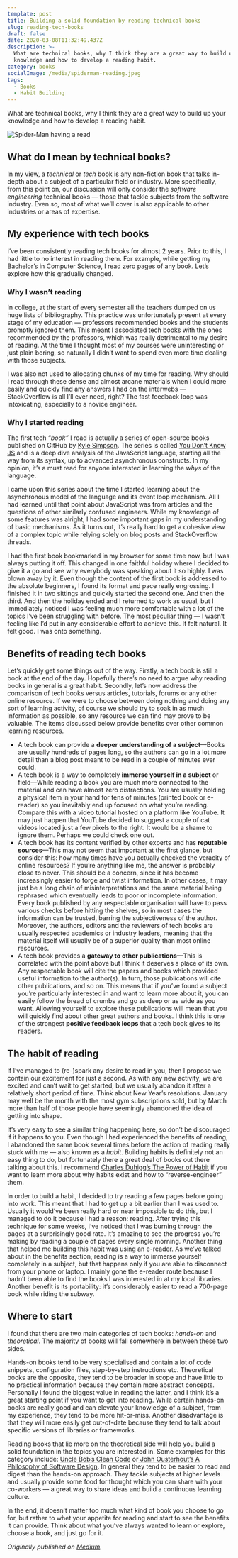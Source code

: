 ```yaml
---
template: post
title: Building a solid foundation by reading technical books
slug: reading-tech-books
draft: false
date: 2020-03-08T11:32:49.437Z
description: >-
  What are technical books, why I think they are a great way to build up your
  knowledge and how to develop a reading habit.
category: books
socialImage: /media/spiderman-reading.jpeg
tags:
  - Books
  - Habit Building
---
```

What are technical books, why I think they are a great way to build up your knowledge and how to develop a reading habit.

![Spider-Man having a read](/media/spiderman-reading.jpeg "The friendly neighbour spider having a read.")

## What do I mean by technical books?

In my view, a *technical* or *tech* book is any non-fiction book that talks in-depth about a subject of a particular field or industry. More specifically, from this point on, our discussion will only consider the *software engineering* technical books — those that tackle subjects from the software industry. Even so, most of what we’ll cover is also applicable to other industries or areas of expertise.

## My experience with tech books

I’ve been consistently reading tech books for almost 2 years. Prior to this, I had little to no interest in reading them. For example, while getting my Bachelor’s in Computer Science, I read zero pages of any book. Let’s explore how this gradually changed.

### Why I wasn’t reading

In college, at the start of every semester all the teachers dumped on us huge lists of bibliography. This practice was unfortunately present at every stage of my education — professors recommended books and the students promptly ignored them. This meant I associated tech books with the ones recommended by the professors, which was really detrimental to my desire of reading. At the time I thought most of my courses were uninteresting or just plain boring, so naturally I didn’t want to spend even more time dealing with those subjects.

I was also not used to allocating chunks of my time for reading. Why should I read through these dense and almost arcane materials when I could more easily and quickly find any answers I had on the interwebs — StackOverflow is all I’ll ever need, right? The fast feedback loop was intoxicating, especially to a novice engineer.

### Why I started reading

The first tech “*book”* I read is actually a series of open-source books published on GitHub by [Kyle Simpson](https://twitter.com/getify). The series is called [You Don’t Know JS](https://github.com/getify/You-Dont-Know-JS) and is a deep dive analysis of the JavaScript language, starting all the way from its syntax, up to advanced asynchronous constructs. In my opinion, it’s a must read for anyone interested in learning the *whys* of the language.

I came upon this series about the time I started learning about the asynchronous model of the language and its event loop mechanism. All I had learned until that point about JavaScript was from articles and the questions of other similarly confused engineers. While my knowledge of some features was alright, I had some important gaps in my understanding of basic mechanisms. As it turns out, it’s really hard to get a cohesive view of a complex topic while relying solely on blog posts and StackOverflow threads.

I had the first book bookmarked in my browser for some time now, but I was always putting it off. This changed in one faithful holiday where I decided to give it a go and see why everybody was speaking about it so highly. I was blown away by it. Even though the content of the first book is addressed to the absolute beginners, I found its format and pace really engrossing. I finished it in two sittings and quickly started the second one. And then the third. And then the holiday ended and I returned to work as usual, but I immediately noticed I was feeling much more comfortable with a lot of the topics I’ve been struggling with before. The most peculiar thing — I wasn’t feeling like I’d put in any considerable effort to achieve this. It felt natural. It felt good. I was onto something.

## Benefits of reading tech books

Let’s quickly get some things out of the way. Firstly, a tech book is still a book at the end of the day. Hopefully there’s no need to argue why reading books in general is a great habit. Secondly, let’s now address the comparison of tech books versus articles, tutorials, forums or any other online resource. If we were to choose between doing nothing and doing any sort of learning activity, of course we should try to soak in as much information as possible, so any resource we can find may prove to be valuable. The items discussed below provide benefits over other common learning resources.

* A tech book can provide a **deeper understanding of a subject**—Books are usually hundreds of pages long, so the authors can go in a lot more detail than a blog post meant to be read in a couple of minutes ever could.
* A tech book is a way to completely **immerse yourself in a subject** or field—While reading a book you are much more connected to the material and can have almost zero distractions. You are usually holding a physical item in your hand for tens of minutes (printed book or e-reader) so you inevitably end up focused on what you’re reading. Compare this with a video tutorial hosted on a platform like YouTube. It may just happen that YouTube decided to suggest a couple of cat videos located just a few pixels to the right. It would be a shame to ignore them. Perhaps we could check one out.
* A tech book has its content verified by other experts and has **reputable sources**—This may not seem that important at the first glance, but consider this: how many times have you actually checked the veracity of online resources? If you’re anything like me, the answer is probably close to never. This should be a concern, since it has become increasingly easier to forge and twist information. In other cases, it may just be a long chain of misinterpretations and the same material being rephrased which eventually leads to poor or incomplete information. Every book published by any respectable organisation will have to pass various checks before hitting the shelves, so in most cases the information can be trusted, barring the subjectiveness of the author. Moreover, the authors, editors and the reviewers of tech books are usually respected academics or industry leaders, meaning that the material itself will usually be of a superior quality than most online resources.
* A tech book provides a **gateway to other publications**—This is correlated with the point above but I think it deserves a place of its own. Any respectable book will cite the papers and books which provided useful information to the author(s). In turn, those publications will cite other publications, and so on. This means that if you’ve found a subject you’re particularly interested in and want to learn more about it, you can easily follow the bread of crumbs and go as deep or as wide as you want. Allowing yourself to explore these publications will mean that you will quickly find about other great authors and books. I think this is one of the strongest **positive feedback loops** that a tech book gives to its readers.

## The habit of reading

If I’ve managed to (re-)spark any desire to read in you, then I propose we contain our excitement for just a second. As with any new activity, we are excited and can’t wait to get started, but we usually abandon it after a relatively short period of time. Think about New Year’s resolutions. January may well be the month with the most gym subscriptions sold, but by March more than half of those people have seemingly abandoned the idea of getting into shape.

It’s very easy to see a similar thing happening here, so don’t be discouraged if it happens to you. Even though I had experienced the benefits of reading, I abandoned the same book several times before the action of reading really stuck with me — also known as a *habit*. Building habits is definitely not an easy thing to do, but fortunately there a great deal of books out there talking about this. I recommend [Charles Duhigg’s The Power of Habit](https://charlesduhigg.com/the-power-of-habit/) if you want to learn more about why habits exist and how to “reverse-engineer” them.

In order to build a habit, I decided to try reading a few pages before going into work. This meant that I had to get up a bit earlier than I was used to. Usually it would’ve been really hard or near impossible to do this, but I managed to do it because I had a reason: reading. After trying this technique for some weeks, I’ve noticed that I was burning through the pages at a surprisingly good rate. It’s amazing to see the progress you’re making by reading a couple of pages every single morning. Another thing that helped me building this habit was using an e-reader. As we’ve talked about in the benefits section, reading is a way to immerse yourself completely in a subject, but that happens only if you are able to disconnect from your phone or laptop. I mainly gone the e-reader route because I hadn’t been able to find the books I was interested in at my local libraries. Another benefit is its portability: it’s considerably easier to read a 700-page book while riding the subway.

## Where to start

I found that there are two main categories of tech books: *hands-on* and *theoretical*. The majority of books will fall somewhere in between these two sides.

Hands-on books tend to be very specialised and contain a lot of code snippets, configuration files, step-by-step instructions etc. Theoretical books are the opposite, they tend to be broader in scope and have little to no practical information because they contain more abstract concepts. Personally I found the biggest value in reading the latter, and I think it’s a great starting point if you want to get into reading. While certain hands-on books are really good and can elevate your knowledge of a subject, from my experience, they tend to be more hit-or-miss. Another disadvantage is that they will more easily get out-of-date because they tend to talk about specific versions of libraries or frameworks.

Reading books that lie more on the theoretical side will help you build a solid foundation in the topics you are interested in. Some examples for this category include: [Uncle Bob’s Clean Code](https://www.amazon.com/Clean-Code-Handbook-Software-Craftsmanship/dp/0132350882) or[ John Ousterhout’s A Philosophy of Software Design](https://www.amazon.com/Philosophy-Software-Design-John-Ousterhout-ebook/dp/B07N1XLQ7D). In general they tend to be easier to read and digest than the hands-on approach. They tackle subjects at higher levels and usually provide some food for thought which you can share with your co-workers — a great way to share ideas and build a continuous learning culture.

In the end, it doesn’t matter too much what kind of book you choose to go for, but rather to whet your appetite for reading and start to see the benefits it can provide. Think about what you’ve always wanted to learn or explore, choose a book, and just go for it.

*Originally published on [Medium](https://medium.com/@ovidiugiorgi/reading-technical-books-5598877e6edd).*
